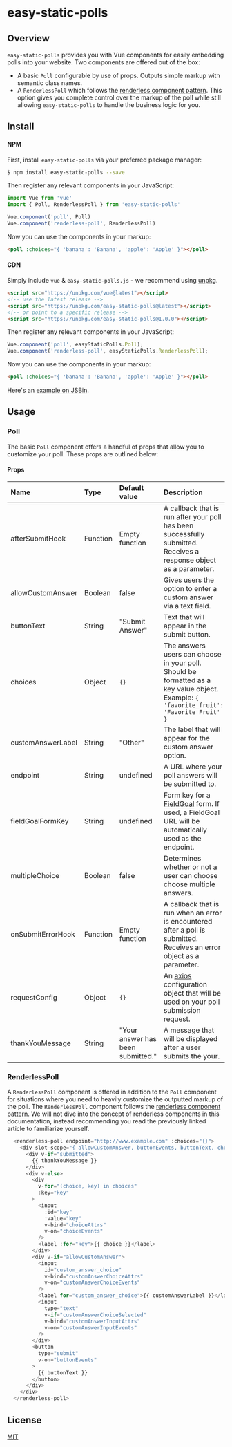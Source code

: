 # easy-static-polls

## Overview

`easy-static-polls` provides you with Vue components for easily embedding polls into your website. Two components are offered out of the box:

- A basic `Poll` configurable by use of props. Outputs simple markup with semantic class names.
- A `RenderlessPoll` which follows the [renderless component pattern](https://adamwathan.me/renderless-components-in-vuejs/).
This option gives you complete control over the markup of the poll while still allowing `easy-static-polls` to handle the business logic for you.

## Install

#### NPM

First, install `easy-static-polls` via your preferred package manager:

```bash
$ npm install easy-static-polls --save
```

Then register any relevant components in your JavaScript:

```js
import Vue from 'vue'
import { Poll, RenderlessPoll } from 'easy-static-polls'

Vue.component('poll', Poll)
Vue.component('renderless-poll', RenderlessPoll)
```

Now you can use the components in your markup:

```html
<poll :choices="{ 'banana': 'Banana', 'apple': 'Apple' }"></poll>
```

#### CDN

Simply include `vue` & `easy-static-polls.js` - we recommend using [unpkg](https://unpkg.com/#/).

```html
<script src="https://unpkg.com/vue@latest"></script>
<!-- use the latest release -->
<script src="https://unpkg.com/easy-static-polls@latest"></script>
<!-- or point to a specific release -->
<script src="https://unpkg.com/easy-static-polls@1.0.0"></script>
```

Then register any relevant components in your JavaScript:

```js
Vue.component('poll', easyStaticPolls.Poll);
Vue.component('renderless-poll', easyStaticPolls.RenderlessPoll);
```

Now you can use the components in your markup:

```html
<poll :choices="{ 'banana': 'Banana', 'apple': 'Apple' }"></poll>
```

Here's an [example on JSBin](https://jsbin.com/zohebew/edit?html,js,output).

## Usage

### Poll

The basic `Poll` component offers a handful of props that allow you to customize your poll. These props are outlined below:

#### Props

| Name | Type | Default value | Description |
| :--- | :--- | :--- | :--- |
| afterSubmitHook | Function | Empty function | A callback that is run after your poll has been successfully submitted. Receives a response object as a parameter. |
| allowCustomAnswer | Boolean | false | Gives users the option to enter a custom answer via a text field. |
| buttonText | String | "Submit Answer" | Text that will appear in the submit button. |
| choices | Object | `{}` | The answers users can choose in your poll. Should be formatted as a key value object. Example: `{ 'favorite_fruit': 'Favorite Fruit' }` |
| customAnswerLabel | String | "Other" | The label that will appear for the custom answer option. |
| endpoint | String | undefined | A URL where your poll answers will be submitted to. |
| fieldGoalFormKey | String | undefined| Form key for a [FieldGoal](https://fieldgoal.io) form. If used, a FieldGoal URL will be automatically used as the endpoint.|
| multipleChoice | Boolean | false | Determines whether or not a user can choose choose multiple answers. |
| onSubmitErrorHook | Function | Empty function | A callback that is run when an error is encountered after a poll is submitted. Receives an error object as a parameter. |
| requestConfig | Object |  `{}`  | An [axios](https://github.com/axios/axios) configuration object that will be used on your poll submission request. |
| thankYouMessage | String | "Your answer has been submitted." | A message that will be displayed after a user submits the your. |

### RenderlessPoll

A `RenderlessPoll` component is offered in addition to the `Poll` component for situations where you need to heavily customize the outputted markup of the poll.
The `RenderlessPoll` component follows the [renderless component pattern](https://adamwathan.me/renderless-components-in-vuejs/).
We will not dive into the concept of renderless components in this documentation, instead recommending you read the previously linked article to familiarize yourself.

```js
  <renderless-poll endpoint="http://www.example.com" :choices="{}">
    <div slot-scope="{ allowCustomAnswer, buttonEvents, buttonText, choices, choiceAttrs, choiceEvents, customAnswerChoiceAttrs, customAnswerChoiceEvents, customAnswerChoiceSelected, customAnswerInputAttrs, customAnswerInputEvents, customAnswerLabel, inputType, submitted, thankYouMessage }">
      <div v-if="submitted">
        {{ thankYouMessage }}
      </div>
      <div v-else>
        <div
          v-for="(choice, key) in choices"
          :key="key"
        >
          <input
            :id="key"
            :value="key"
            v-bind="choiceAttrs"
            v-on="choiceEvents"
          />
          <label :for="key">{{ choice }}</label>
        </div>
        <div v-if="allowCustomAnswer">
          <input
            id="custom_answer_choice"
            v-bind="customAnswerChoiceAttrs"
            v-on="customAnswerChoiceEvents"
          />
          <label for="custom_answer_choice">{{ customAnswerLabel }}</label>
          <input
            type="text"
            v-if="customAnswerChoiceSelected"
            v-bind="customAnswerInputAttrs"
            v-on="customAnswerInputEvents"
          />
        </div>
        <button
          type="submit"
          v-on="buttonEvents"
        >
          {{ buttonText }}
        </button>
      </div>
    </div>
  </renderless-poll>
```

## License

[MIT](https://github.com/tightenco/easy-static-polls/blob/master/LICENSE.md)

